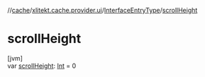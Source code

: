//[cache](../../../index.md)/[xlitekt.cache.provider.ui](../index.md)/[InterfaceEntryType](index.md)/[scrollHeight](scroll-height.md)

# scrollHeight

[jvm]\
var [scrollHeight](scroll-height.md): [Int](https://kotlinlang.org/api/latest/jvm/stdlib/kotlin/-int/index.html) = 0
